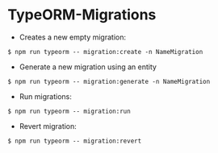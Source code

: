 # TypeORM-Migrations

- Creates a new empty migration:

```
$ npm run typeorm -- migration:create -n NameMigration
```

- Generate a new migration using an entity

```
$ npm run typeorm -- migration:generate -n NameMigration
```

- Run migrations:

```
$ npm run typeorm -- migration:run
```

- Revert migration:

```
$ npm run typeorm -- migration:revert
```
